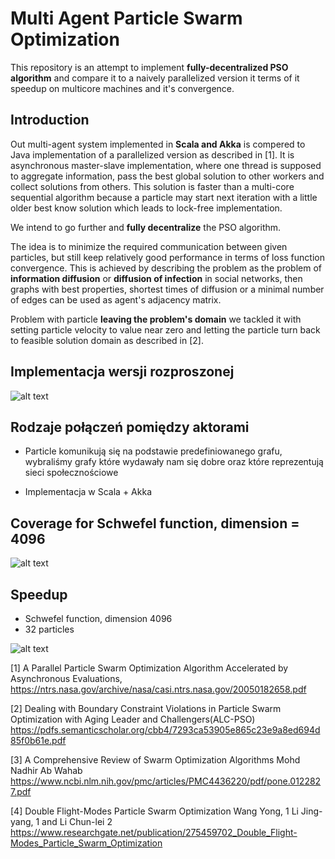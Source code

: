 # Multi Agent Particle Swarm Optimization

This repository is an attempt to implement **fully-decentralized PSO algorithm** and compare it to a naively parallelized version it terms of it speedup on multicore machines and it's convergence. 

## Introduction

Out multi-agent system implemented in **Scala and Akka** is compered to Java implementation of a parallelized version as described in [1]. It is asynchronous master-slave implementation, where one thread is supposed to aggregate information, pass the best global solution to other workers and collect solutions from others. This solution is faster than a multi-core sequential algorithm because a particle may start next iteration with a little older best know solution which leads to lock-free implementation.

We intend to go further and **fully decentralize** the PSO algorithm.

The idea is to minimize the required communication between given particles, but still keep relatively good performance in terms of loss function convergence. This is achieved by describing the problem as the problem of **information diffusion** or **diffusion of infection** in social networks, then graphs with best properties, shortest times of diffusion or a minimal number of edges can be used as agent's adjacency matrix. 

Problem with particle **leaving the problem's domain** we tackled it with setting particle velocity to value near zero and letting the particle turn back to feasible solution domain as described in [2].

## Implementacja wersji rozproszonej
![alt text](https://github.com/michalpawlowicz/Particle-Swarm-Optimization/blob/experimental/scala/scala/PSO_Flow.png?raw=true)

## Rodzaje połączeń pomiędzy aktorami
* Particle komunikują się na podstawie predefiniowanego grafu, wybraliśmy grafy które wydawały nam się dobre oraz które reprezentują sieci społecznościowe

* Implementacja w Scala + Akka

## Coverage for Schwefel function, dimension = 4096
![alt text](https://github.com/michalpawlowicz/Particle-Swarm-Optimization/blob/experimental/scala/scala/outs/32_4096/fitness.png?raw=true)

## Speedup
* Schwefel function, dimension 4096
* 32 particles

![alt text](https://github.com/michalpawlowicz/Particle-Swarm-Optimization/blob/experimental/scala/scala/outs/32_4096/speedup_final.png?raw=true)


[1] A Parallel Particle Swarm Optimization Algorithm Accelerated by Asynchronous Evaluations, https://ntrs.nasa.gov/archive/nasa/casi.ntrs.nasa.gov/20050182658.pdf

[2] Dealing with Boundary Constraint Violations in Particle Swarm Optimization with Aging Leader and Challengers(ALC-PSO) https://pdfs.semanticscholar.org/cbb4/7293ca53905e865c23e9a8ed694d85f0b61e.pdf

[3] A Comprehensive Review of Swarm Optimization Algorithms Mohd Nadhir Ab Wahab https://www.ncbi.nlm.nih.gov/pmc/articles/PMC4436220/pdf/pone.0122827.pdf

[4] Double Flight-Modes Particle Swarm Optimization Wang Yong, 1 Li Jing-yang, 1 and Li Chun-lei 2 https://www.researchgate.net/publication/275459702_Double_Flight-Modes_Particle_Swarm_Optimization
